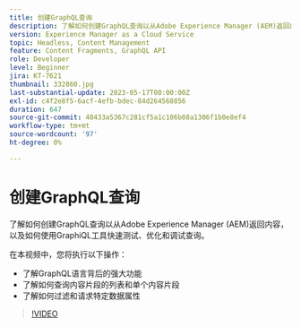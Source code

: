 ```yaml
---
title: 创建GraphQL查询
description: 了解如何创建GraphQL查询以从Adobe Experience Manager (AEM)返回内容，以及如何使用GraphiQL工具快速测试、优化和调试查询。
version: Experience Manager as a Cloud Service
topic: Headless, Content Management
feature: Content Fragments, GraphQL API
role: Developer
level: Beginner
jira: KT-7621
thumbnail: 332860.jpg
last-substantial-update: 2023-05-17T00:00:00Z
exl-id: c4f2e8f5-6acf-4efb-bdec-84d264568856
duration: 647
source-git-commit: 48433a5367c281cf5a1c106b08a1306f1b0e8ef4
workflow-type: tm+mt
source-wordcount: '97'
ht-degree: 0%

---
```


# 创建GraphQL查询

了解如何创建GraphQL查询以从Adobe Experience Manager (AEM)返回内容，以及如何使用GraphiQL工具快速测试、优化和调试查询。

在本视频中，您将执行以下操作：

+ 了解GraphQL语言背后的强大功能
+ 了解如何查询内容片段的列表和单个内容片段
+ 了解如何过滤和请求特定数据属性

>[!VIDEO](https://video.tv.adobe.com/v/332860?quality=12&learn=on)

